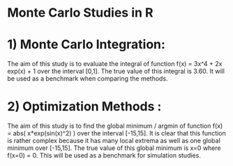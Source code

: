 # Monte Carlo Studies in R
# 1) Monte Carlo Integration: 

The aim of this study is to evaluate the integral of function f(x) = 3x^4 + 2x exp(x) + 1 over the interval [0,1]. The true value of this integral is 3.60. It will be used as a benchmark when comparing the methods.


# 2) Optimization Methods :

The aim of this study is to find the global minimum / argmin of function f(x) = abs( x*exp(sin(x)^2) ) over the interval [-15,15]. It is clear that this function is rather complex because it has many local extrema as well as one global minimum over [-15,15]. The true value of this global minimum is x=0 where f(x=0) = 0. This will be used as a benchmark for simulation studies.
